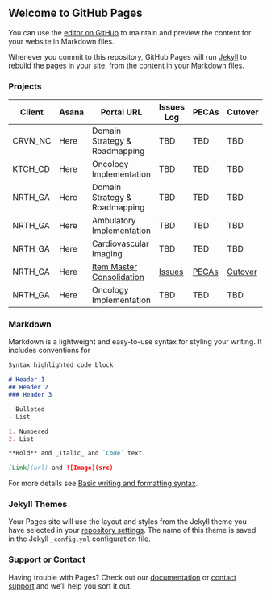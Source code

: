 ## Welcome to GitHub Pages

You can use the [editor on GitHub](https://github.com/btvangundy/homepage/edit/gh-pages/index.md) to maintain and preview the content for your website in Markdown files.

Whenever you commit to this repository, GitHub Pages will run [Jekyll](https://jekyllrb.com/) to rebuild the pages in your site, from the content in your Markdown files.

### Projects

| Client | Asana  | Portal URL | Issues Log  | PECAs  | Cutover  |
| ------------- | ------------- | ------------- | ------------- | ------------- | ------------- |
| CRVN_NC  | Here  | Domain Strategy & Roadmapping  | TBD  | TBD  | TBD  | 
| KTCH_CD  | Here  | Oncology Implementation | TBD  | TBD  | TBD  |
| NRTH_GA  | Here  | Domain Strategy & Roadmapping  | TBD  | TBD  | TBD  |
| NRTH_GA  | Here  | Ambulatory Implementation  | TBD  | TBD  | TBD  |
| NRTH_GA  | Here  | Cardiovascular Imaging  | TBD  | TBD  | TBD  |
| NRTH_GA  | Here  | [Item Master Consolidation](https://methodm.cerner.com/client/2286/PJ112375/SitePages/Dashboard.aspx)  | [Issues](https://methodm.cerner.com/client/2286/PJ112375/SitePages/Issues.aspx)  | [PECAs](https://methodm.cerner.com/client/2286/PJ112375/Project%20Documents/Forms/AllItems.aspx?RootFolder=%2Fclient%2F2286%2FPJ112375%2FProject%20Documents%2FProject%20Management%2FPECAs&FolderCTID=0x012000B754CE891E363446BB482C9C9B3A399B&View=%7B7B9372B6%2DE8B0%2D4E92%2DAAB6%2DFB0D4B4627FD%7D)  | [Cutover](https://methodm.cerner.com/client/2286/PJ112375/Project%20Documents/Forms/AllItems.aspx?RootFolder=%2Fclient%2F2286%2FPJ112375%2FProject%20Documents%2FConversion&FolderCTID=0x012000B754CE891E363446BB482C9C9B3A399B&View=%7B7B9372B6%2DE8B0%2D4E92%2DAAB6%2DFB0D4B4627FD%7D&InitialTabId=Ribbon%2EDocument&VisibilityContext=WSSTabPersistence)  |
| NRTH_GA  | Here  | Oncology Implementation  | TBD  | TBD  | TBD  |

### Markdown

Markdown is a lightweight and easy-to-use syntax for styling your writing. It includes conventions for

```markdown
Syntax highlighted code block

# Header 1
## Header 2
### Header 3

- Bulleted
- List

1. Numbered
2. List

**Bold** and _Italic_ and `Code` text

[Link](url) and ![Image](src)
```

For more details see [Basic writing and formatting syntax](https://docs.github.com/en/github/writing-on-github/getting-started-with-writing-and-formatting-on-github/basic-writing-and-formatting-syntax).

### Jekyll Themes

Your Pages site will use the layout and styles from the Jekyll theme you have selected in your [repository settings](https://github.com/btvangundy/homepage/settings/pages). The name of this theme is saved in the Jekyll `_config.yml` configuration file.

### Support or Contact

Having trouble with Pages? Check out our [documentation](https://docs.github.com/categories/github-pages-basics/) or [contact support](https://support.github.com/contact) and we’ll help you sort it out.
